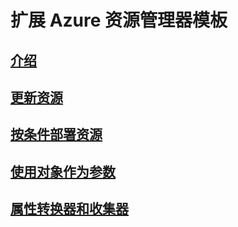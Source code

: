 # 扩展 Azure 资源管理器模板

## [介绍](./index.md)

## [更新资源](./update-resource.md)

## [按条件部署资源](./conditional-deploy.md)

## [使用对象作为参数](./objects-as-parameters.md)

## [属性转换器和收集器](./collector.md)
